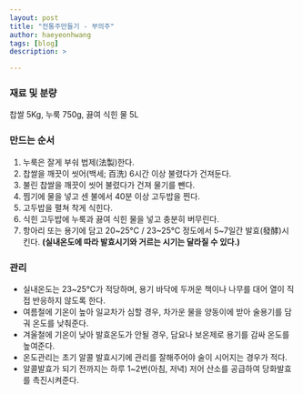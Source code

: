 ```yaml
---
layout: post
title: "전통주만들기 - 부의주"
author: haeyeonhwang
tags: [blog]
description: >

---
```


### 재료 및 분량
찹쌀 5Kg, 누룩 750g, 끓여 식힌 물 5L

### 만드는 순서
1. 누룩은 잘게 부숴 법제(法製)한다.
2. 찹쌀을 깨끗이 씻어(백세; 百洗) 6시간 이상 불렸다가 건져둔다.
3. 불린 찹쌀을 깨끗이 씻어 불렸다가 건져 물기를 뺀다.
4. 찜기에 물을 넣고 센 불에서 40분 이상 고두밥을 찐다.
5. 고두밥을 펼쳐 착게 식힌다.
6. 식힌 고두밥에 누룩과 끓여 식힌 물을 넣고 충분히 버무린다.
7. 항아리 또는 용기에 담고 20~25°C / 23~25°C 정도에서 5~7일간 발효(發酵)시킨다.
**(실내온도에 따라 발효시기와 거르는 시기는 달라질 수 있다.)**

### 관리
* 실내온도는 23~25°C가 적당하며, 용기 바닥에 두꺼운 책이나 나무를 대어 열이 직접 반응하지 않도록 한다.
* 여름철에 기온이 높아 일교차가 심할 경우, 차가운 물을 양동이에 받아 술용기를 담궈 온도를 낮춰준다.
* 겨울철에 기온이 낮아 발효온도가 안될 경우, 담요나 보온제로 용기를 감싸 온도를 높여준다.
* 온도관리는 초기 알콜 발효시기에 관리를 잘해주어야 술이 시어지는 경우가 적다.
* 알콜발효가 되기 전까지는 하루 1~2번(아침, 저녁) 저어 산소를 공급하여 당화발효를 촉진시켜준다.